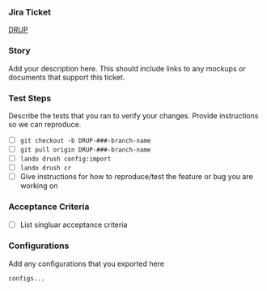 ### Jira Ticket
[DRUP ](https://sportngin.atlassian.net/browse/DRUP-)

### Story
Add your description here. This should include links to any mockups or documents that support this ticket.

### Test Steps
Describe the tests that you ran to verify your changes. Provide instructions so we can reproduce.

- [ ] `git checkout -b DRUP-###-branch-name`
- [ ] `git pull origin DRUP-###-branch-name`
- [ ] `lando drush config:import`
- [ ] `lando drush cr`
- [ ] Give instructions for how to reproduce/test the feature or bug you are working on

### Acceptance Criteria
- [ ] List singluar acceptance criteria

### Configurations
Add any configurations that you exported here

```
configs...
```